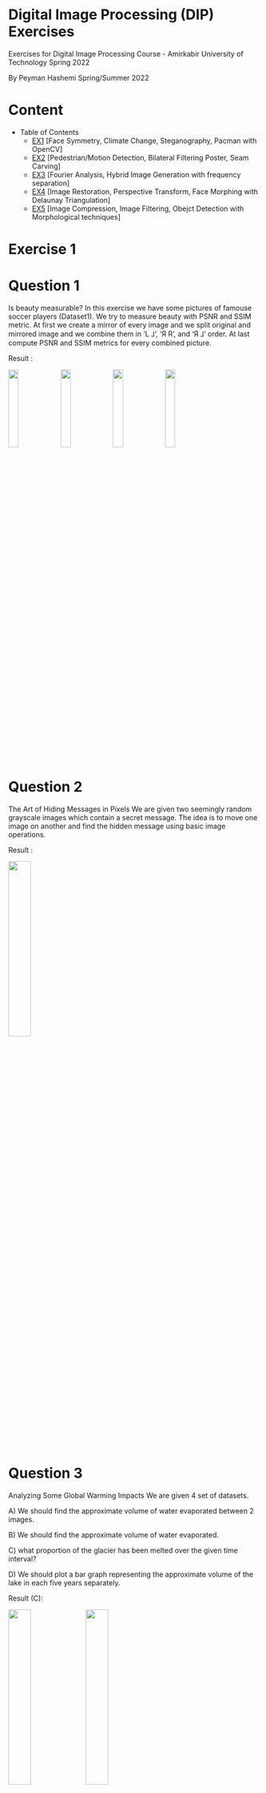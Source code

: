 # Digital Image Processing (DIP) Exercises
Exercises for Digital Image Processing Course - Amirkabir University of Technology Spring 2022

By Peyman Hashemi Spring/Summer 2022

# Content
- Table of Contents
  * [EX1](#Exercise-1) [Face Symmetry, Climate Change, Steganography, Pacman with OpenCV]
  * [EX2](#Exercise-2) [Pedestrian/Motion Detection, Bilateral Filtering Poster, Seam Carving]
  * [EX3](#Exercise-3) [Fourier Analysis, Hybrid Image Generation with frequency separation]
  * [EX4](#Exercise-4) [Image Restoration, Perspective Transform, Face Morphing with Delaunay Triangulation]
  * [EX5](#Exercise-5) [Image Compression, Image Filtering, Obejct Detection with Morphological techniques]

# Exercise 1


# Question 1
Is beauty measurable?
In this exercise we have some pictures of famouse soccer players (Dataset1). We try to measure beauty with PSNR and SSIM metric.
At first we create a mirror of every image and we split original and mirrored image and we combine them in ‘L ⅃’, ‘Я R’, and ‘Я ⅃’ order.
At last compute PSNR and SSIM metrics for every combined picture.

Result : 

<img src="https://user-images.githubusercontent.com/62074677/214143563-73d5f1ea-a9fa-4e75-b667-3fe51e52421b.png" width=20% height=20%> <img src="https://user-images.githubusercontent.com/62074677/214143265-b3a99280-f193-4837-bd31-eb09194305b0.png" width=20% height=20%> <img src="https://user-images.githubusercontent.com/62074677/214143330-0ed1f746-0e00-4cd1-8b41-6b59d0da8b09.png" width=20% height=20%> <img src="https://user-images.githubusercontent.com/62074677/214143371-ba2f6f5d-5bcb-4d00-943c-8f6446380400.png" width=20% height=20%>

# Question 2
The Art of Hiding Messages in Pixels
We are given two seemingly random grayscale images which contain a secret message. 
The idea is to move one image on another and find the hidden message using basic image operations.

Result :

<img src="https://user-images.githubusercontent.com/62074677/214144155-cb10d759-36dd-44f3-a278-cff062cbab66.png" width=30% height=30%>

# Question 3
Analyzing Some Global Warming Impacts
We are given 4 set of datasets.

A) We should find the approximate volume of water evaporated between 2 images.

B) We should find the approximate volume of water evaporated.

C) what proportion of the glacier has been melted over the given time interval?

D) We should plot a bar graph representing the approximate volume of the lake in each five years separately.


Result (C):

<img src="https://user-images.githubusercontent.com/62074677/214143724-7f4f4741-204e-40c5-a556-0c63fbf8ae68.jpg" width=30% height=30%>  <img src="https://user-images.githubusercontent.com/62074677/214143695-af37895c-23e2-4164-b132-1cfd63e64701.jpg" width=30% height=30%>

<img src="https://user-images.githubusercontent.com/62074677/214143788-360ec5c8-5699-4b70-b8f7-6aea09d3aa90.png" width=30% height=30%>  <img src="https://user-images.githubusercontent.com/62074677/214143762-da1a5e83-8204-465e-b651-83dc36c45651.png" width=30% height=30%>

# Question 4
 Creating A Pac-Man Demo
 
In this problem, the goal is to create a demo version of Pac-Man, 
which, in spite of being non-playable, follows the rules of the game.
You are given an image of the maze at its initial point as well as different elements of the game in various states.
 
Result :

<img src="https://user-images.githubusercontent.com/62074677/214148368-eda6bb30-5b56-4d35-be76-4f21acd98f8c.gif">


# Exercise 2
Exercises for Digital Image Processing Course - Spring 2022

By Peyman Hashemi

## Question 1: Image Point Processing
We explore various image point processing techniques. These include image negation, bit-plane slicing, histogram computation, and equalization. The exercise also involves applying thresholding and scaling operations. Finally, the task ends with histogram specification for intensity transformation.
Results: The answer is provided in following PDF


#ImageNegative #HistogramEqualization #BitPlaneSlicing
## Question 2: Motion Detection Using Bit-plane Slicing
We slice grayscale images into bit-planes and compare consecutive frames using the XOR function to detect motion. The motion is highlighted by reconstructing the image from the significant bit-planes.
Results:

<img src="https://github.com/user-attachments/assets/09c1409a-5777-40fd-b5cf-12b3779d5a8c" width=20% height=20%>
<img src="https://github.com/user-attachments/assets/193f2b0e-f919-4d16-b46f-466f0c7eba34" width=20% height=20%>
<img src="https://github.com/user-attachments/assets/ab8a44e2-9883-4fce-8ee3-d7fe3fe6e04f" width=20% height=20%>

#MotionDetection #BitPlaneXOR #FootballPlayerTracking
# Question 3: Pedestrian Detection
We apply image averaging and thresholding to detect pedestrians in video frames. The background is estimated using multiple frames and subtracted from the foreground to count individuals in test frames.
Results:

<img src="https://github.com/user-attachments/assets/808e47db-bf23-4592-a0c4-bde7ce675627" width=20% height=20%>
<img src="https://github.com/user-attachments/assets/961ea9de-d1f5-4daa-a20e-5a5e4ffe4715" width=20% height=20%>
<img src="https://github.com/user-attachments/assets/d1e9987f-8868-4fd5-9411-1d830bb88af6" width=20% height=20%>

<img src="https://github.com/user-attachments/assets/8dfee085-d998-4626-9b5f-61b720933c91" width=30% height=30%>


#PedestrianDetection #ImageAveraging #ForegroundExtraction
## Question 4: Image Obamafication
Inspired by the iconic "Hope" poster, this exercise applies bilateral filtering and color mapping based on intensity thresholds to create a stylized effect.
Results: 


<img src="https://github.com/user-attachments/assets/07f669fc-124c-4a0d-a303-9c2c7b1689ed" width=30% height=30%>
<img src="https://github.com/user-attachments/assets/2f4f4795-83be-4f7f-b819-70977ad11a61" width=30% height=30%>

#BilateralFiltering #ColorMapping #Posterization
## Question 5: Seam Carving for Image Resizing
We use seam carving to resize images without distorting important content. The technique involves finding and removing low-energy pixel paths, reducing image dimensions while preserving key features.
Results:

<img src="https://github.com/user-attachments/assets/54229444-2304-48cd-a7ef-ca8d45f2f9f0">

#SeamCarving #ImageResizing #DynamicProgramming
## Question 6: Explanatory Questions
A set of theoretical questions regarding spatial filters, noise reduction, and template matching were explored.
Results: The answer is provided in following PDF

#ImageFiltering #NoiseReduction #TemplateMatching

## Question 1: Fundamentals of Fourier Transform (I)

This section explores the foundational concepts of Fourier Transform, including Discrete Cosine Transform (DCT), Discrete Fourier Transform (DFT), and Sampling Theorem. The tasks include:

- Calculating the DC coefficient and understanding its significance.
- Proving relationships between Fourier basis functions and image patterns.
- Understanding the impact of sampling distance and aliasing.
#FourierTransform #SamplingTheorem #ImageFrequencyAnalysis

---

## Question 2: Fundamentals of Fourier Transform (II) - 2D Convolution

The second section applies Fourier analysis to 2D Convolution. Key tasks include:

- Deriving equivalent filters in the frequency domain.
- Identifying low-pass and high-pass filters through mathematical proofs.
- Understanding the effects of filter transformations, such as band-pass and notch filters, on images.
#2DConvolution #FrequencyDomainFilters #ImageFiltering

---

## Question 3: Fourier Analysis in the Spatial and Frequency Domains

This question focuses on analyzing images using Fourier Transforms in both spatial and frequency domains. The tasks include:

- Matching patterns in images to their Fourier magnitude representations.
- Exploring how structures in the spatial domain correspond to frequency domain features.

Results:

<img src="https://github.com/user-attachments/assets/42464821-c9a8-4784-be67-a95e153764fa" width=30% height=30%>

<img src="https://github.com/user-attachments/assets/b22af1b7-8c9d-4282-8568-3f0e7dbbcdda" width=30% height=30%>
#FourierAnalysis #SpatialVsFrequencyDomain #PatternRecognition

---

## Question 4: Color Assimilation Grid Illusion and Munker’s Illusion

We analyze perceptual illusions using Fourier Transform and filtering techniques:

- Proving the "Color Assimilation Grid Illusion" by analyzing grid lines in various color spaces (e.g., RGB, HSV, YCbCr, Lab).
- Removing grid patterns and restoring grayscale images using band-pass filters.
- Verifying the uniformity of shapes in Munker’s Illusion despite apparent color differences.

Results:

<img src="https://github.com/user-attachments/assets/f33e756e-2ee3-4f6d-8563-23753d9c0873" width=30% height=30%>

<img src="https://github.com/user-attachments/assets/f83a5fd0-3d5f-455b-abe6-8e3d9ba84a1c" width=30% height=30%>
#ColorIllusion #FourierFiltering #MunkersIllusion
---

## Question 5: Hybrid Images – Merging Frequency Components

This exercise demonstrates how to create hybrid images by combining high-frequency details of one image with the low-frequency content of another. The tasks include:

- Aligning image pairs to ensure meaningful hybrid results.
- Applying low-pass and high-pass filters with appropriate cut-off frequencies.
- Visualizing the hybridization process with progressively filtered outputs.

Results:

<img src="https://github.com/user-attachments/assets/1adb0ae7-5c0e-4193-be53-2ba97759ded0" width=30% height=30%>

<img src="https://github.com/user-attachments/assets/77a60275-4faf-47b3-897f-4ed360e76233" width=30% height=30%>

<img src="https://github.com/user-attachments/assets/f03f50d4-8be2-40c6-bfc3-0185316c0d46" width=30% height=30%>

<img src="https://github.com/user-attachments/assets/9ffd6969-7302-419b-a8ee-4f2d6e3279a7" width=30% height=30%>
#HybridImages #HighLowFrequency #VisualPerception
---


# Exercise 4

- Image Restoration

  * Restore old images using a variety of image processing techniques


<img style="width:500px" src="https://github.com/user-attachments/assets/df451ba6-4082-4ffb-8731-8305bb462a13"/>
<img style="width:500px" src="https://github.com/user-attachments/assets/9a3c100d-2a8f-4217-a93b-d923ebc87ba0"/>

- Image Restoration and Warping

  * Restore old images using a variety of image processing techniques

<img style="width:500px" src="https://github.com/user-attachments/assets/54b3f27e-3420-48a7-af83-398f4b4316cc"/>
<img style="width:500px" src="https://github.com/user-attachments/assets/e82b9078-56a8-49fc-8808-5953e6a93a3b"/>

- Image Morphing
  * Morph an image into another using delaunay triangulation and linear interpolation


# Exercise 5
